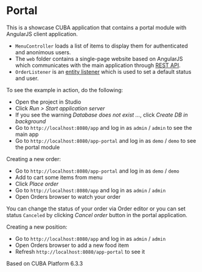 # Portal

This is a showcase CUBA application that contains a portal module with AngularJS client application.

* `MenuController` loads a list of items to display them for authenticated and anonimous users.
* The `web` folder contains a single-page website based on AngularJS which communicates with the main application through [REST API](https://doc.cuba-platform.com/manual-6.1/rest_api.html).
* `OrderListener` is an [entity listener](https://doc.cuba-platform.com/manual-6.1/entity_listeners.html) which is used to set a default status and user.

To see the example in action, do the following:

* Open the project in Studio
* Click *Run > Start application server*
* If you see the warning *Database does not exist ...*, click *Create DB in background*
* Go to `http://localhost:8080/app` and log in as `admin` / `admin` to see the main app
* Go to `http://localhost:8080/app-portal` and log in as `demo` / `demo` to see the portal module

Creating a new order:

* Go to `http://localhost:8080/app-portal` and log in as `demo` / `demo`
* Add to cart some items from menu
* Click *Place order*
* Go to `http://localhost:8080/app` and log in as `admin` / `admin`
* Open Orders browser to watch your order

You can change the status of your order via Order editor or you can set status `Canceled` by clicking *Cancel order* button in the portal application.

Creating a new position:

* Go to `http://localhost:8080/app` and log in as `admin` / `admin`
* Open Orders browser to add a new food item
* Refresh `http://localhost:8080/app-portal` to see it

Based on CUBA Platform 6.3.3
